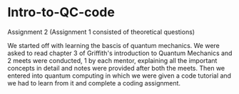 # Intro-to-QC-code
Assignment 2 (Assignment 1 consisted of theoretical questions)

We started off with learning the bascis of quantum mechanics. We were asked to read chapter 3 of Griffith's introduction to Quantum Mechanics and 2 meets were conducted, 1 by each mentor, explaining all the important concepts in detail and notes were provided after both the meets. Then we entered into quantum computing in which we were given a code tutorial and we had to learn from it and complete a coding assignment.
